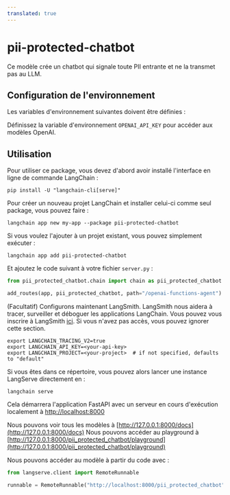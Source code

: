 ```yaml
---
translated: true
---
```


# pii-protected-chatbot

Ce modèle crée un chatbot qui signale toute PII entrante et ne la transmet pas au LLM.

## Configuration de l'environnement

Les variables d'environnement suivantes doivent être définies :

Définissez la variable d'environnement `OPENAI_API_KEY` pour accéder aux modèles OpenAI.

## Utilisation

Pour utiliser ce package, vous devez d'abord avoir installé l'interface en ligne de commande LangChain :

```shell
pip install -U "langchain-cli[serve]"
```

Pour créer un nouveau projet LangChain et installer celui-ci comme seul package, vous pouvez faire :

```shell
langchain app new my-app --package pii-protected-chatbot
```

Si vous voulez l'ajouter à un projet existant, vous pouvez simplement exécuter :

```shell
langchain app add pii-protected-chatbot
```

Et ajoutez le code suivant à votre fichier `server.py` :

```python
from pii_protected_chatbot.chain import chain as pii_protected_chatbot

add_routes(app, pii_protected_chatbot, path="/openai-functions-agent")
```

(Facultatif) Configurons maintenant LangSmith.
LangSmith nous aidera à tracer, surveiller et déboguer les applications LangChain.
Vous pouvez vous inscrire à LangSmith [ici](https://smith.langchain.com/).
Si vous n'avez pas accès, vous pouvez ignorer cette section.

```shell
export LANGCHAIN_TRACING_V2=true
export LANGCHAIN_API_KEY=<your-api-key>
export LANGCHAIN_PROJECT=<your-project>  # if not specified, defaults to "default"
```

Si vous êtes dans ce répertoire, vous pouvez alors lancer une instance LangServe directement en :

```shell
langchain serve
```

Cela démarrera l'application FastAPI avec un serveur en cours d'exécution localement à
[http://localhost:8000](http://localhost:8000)

Nous pouvons voir tous les modèles à [http://127.0.0.1:8000/docs](http://127.0.0.1:8000/docs)
Nous pouvons accéder au playground à [http://127.0.0.1:8000/pii_protected_chatbot/playground](http://127.0.0.1:8000/pii_protected_chatbot/playground)

Nous pouvons accéder au modèle à partir du code avec :

```python
from langserve.client import RemoteRunnable

runnable = RemoteRunnable("http://localhost:8000/pii_protected_chatbot")
```
